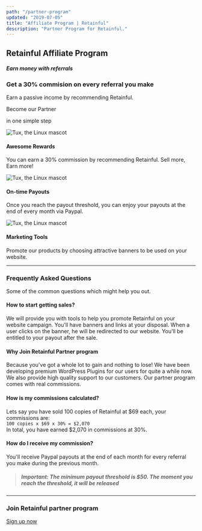 ```yaml
---
path: "/partner-program"
updated: "2019-07-05"
title: "Affiliate Program | Retainful"
description: "Partner Program for Retainful."
---
```


## Retainful Affiliate Program
##### Earn money with referrals


<div class="text-center topbar-content">

### Get a 30% commision on every referral you make
Earn a passive income by recommending Retainful.

<link-text className="btn btn-action btn-lg" url="https://flycart.tapfiliate.com/programs/retainful-partner-program/signup/" target="_blank" rel="noopener">Become our Partner</link-text>

in one simple step

</div>

<row class="text-center">
<column size="4">

![Tux, the Linux mascot](https://www.flycart.org/images/affiliates_icons/icon_rewards.png)
#### Awesome Rewards
You can earn a 30% commission by recommending Retainful. Sell more, Earn more!

</column>

<column size="4">

![Tux, the Linux mascot](https://www.flycart.org/images/affiliates_icons/timely_payout.png)
#### On-time Payouts
Once you reach the payout threshold, you can enjoy your payouts at the end of every month via Paypal.

</column>

<column size="4">

![Tux, the Linux mascot](https://www.flycart.org/images/affiliates_icons/marketing_tools.png)
#### Marketing Tools
Promote our products by choosing attractive banners to be used on your website.

</column>

</row>

---

<div class="m-t-30 m-b-30 text-center">

### Frequently Asked Questions
Some of the common questions which might help you out.

</div>

<row>
<column size="6" className="m-b-20">

#### How to start getting sales?
We will provide you with tools to help you promote Retainful on your website campaign. You'll have banners and links at your disposal. When a user clicks on the banner, he will be redirected to our website. You'll be entitled to your payout after the sale.

</column>

<column size="6" className="m-b-20">

#### Why Join Retainful Partner program
Because you've got a whole lot to gain and nothing to lose! We have been developing premium WordPress Plugins for our users for quite a while now. We also provide high quality support to our customers. Our partner program comes with real commissions.

</column>

<column size="6" className="m-b-20">

#### How is my commissions calculated?
Lets say you have sold 100 copies of Retainful at $69 each, your commissions are:    
`100 copies x $69 x 30% = $2,070`   
In total, you have earned $2,070 in commissions at 30%.

</column>
<column size="6" className="m-b-20">

#### How do I receive my commission?
You'll receive Paypal payouts at the end of each month for every referral you make during the previous month.
> ##### **Important:** The minimum payout threshold is $50. The moment you reach the threshold, it will be released

</column>

</row>

---

<div class="topbar-content m-t-30 text-center">

### Join Retainful partner program
<a class="btn btn-action btn-lg" href="https://flycart.tapfiliate.com/programs/retainful-partner-program/signup/" target="_blank" rel="noopener">Sign up now</a>

</div>